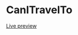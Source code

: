 # CanITravelTo
<a href="https://AdityaPopli.github.io/CanITravelTo/" target="_blank">Live preview</a>
